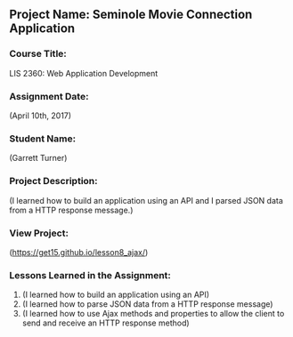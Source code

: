 ## Project Name:  Seminole Movie Connection Application

### Course Title:
LIS 2360:  Web Application Development

### Assignment Date:  
(April 10th, 2017)

### Student Name:  
(Garrett Turner)

### Project Description:
(I learned how to build an application using an API and I parsed JSON data from a HTTP response message.)

### View Project:
(https://get15.github.io/lesson8_ajax/)

### Lessons Learned in the Assignment:
1. (I learned how to build an application using an API)
2. (I learned how to parse JSON data from a HTTP response message)
3. (I learned how to use Ajax methods and properties to allow the client to send and receive an HTTP response method)

